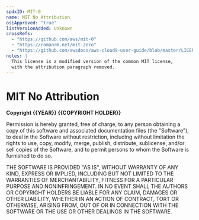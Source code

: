 ```yaml
---
spdxID: MIT-0
name: MIT No Attribution
osiApproved: "true"
listVersionAdded: Unknown
crossRefs: 
  - "https://github.com/aws/mit-0"
  - "https://romanrm.net/mit-zero"
  - "https://github.com/awsdocs/aws-cloud9-user-guide/blob/master/LICENSE-SAMPLECODE"
notes: |
  This license is a modified version of the common MIT license,
  with the attribution paragraph removed.
---
```


# MIT No Attribution

**Copyright {{YEAR}} {{COPYRIGHT HOLDER}}**

Permission is hereby granted, free of charge, to any person obtaining a copy of this software and associated documentation files (the "Software"), to deal in the Software without restriction, including without limitation the rights to use, copy, modify, merge, publish, distribute, sublicense, and/or sell copies of the Software, and to permit persons to whom the Software is furnished to do so.

THE SOFTWARE IS PROVIDED "AS IS", WITHOUT WARRANTY OF ANY KIND, EXPRESS OR IMPLIED, INCLUDING BUT NOT LIMITED TO THE WARRANTIES OF MERCHANTABILITY, FITNESS FOR A PARTICULAR PURPOSE AND NONINFRINGEMENT. IN NO EVENT SHALL THE AUTHORS OR COPYRIGHT HOLDERS BE LIABLE FOR ANY CLAIM, DAMAGES OR OTHER LIABILITY, WHETHER IN AN ACTION OF CONTRACT, TORT OR OTHERWISE, ARISING FROM, OUT OF OR IN CONNECTION WITH THE SOFTWARE OR THE USE OR OTHER DEALINGS IN THE SOFTWARE.
